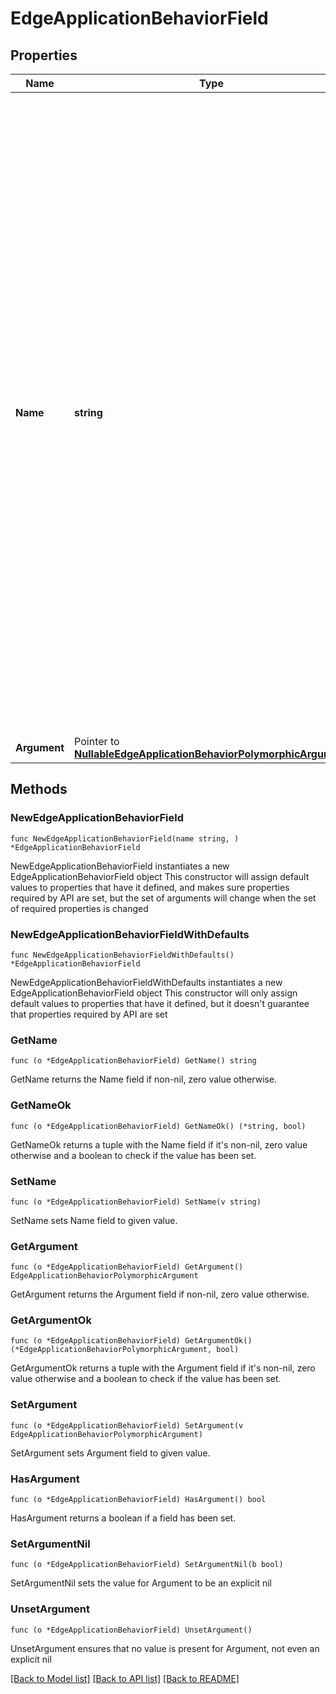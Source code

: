 # EdgeApplicationBehaviorField

## Properties

Name | Type | Description | Notes
------------ | ------------- | ------------- | -------------
**Name** | **string** | * &#x60;deny&#x60; - deny * &#x60;run_function&#x60; - run_function * &#x60;no_content&#x60; - no_content * &#x60;deliver&#x60; - deliver * &#x60;finish_request_phase&#x60; - finish_request_phase * &#x60;redirect_to_301&#x60; - redirect_to_301 * &#x60;redirect_to_302&#x60; - redirect_to_302 * &#x60;forward_cookies&#x60; - forward_cookies * &#x60;optimize_images&#x60; - optimize_images * &#x60;set_origin&#x60; - set_origin * &#x60;set_cache_policy&#x60; - set_cache_policy * &#x60;bypass_cache_phase&#x60; - bypass_cache_phase * &#x60;enable_gzip&#x60; - enable_gzip * &#x60;redirect_http_to_https&#x60; - redirect_http_to_https * &#x60;set_cookie&#x60; - set_cookie * &#x60;rewrite_request&#x60; - rewrite_request * &#x60;add_request_header&#x60; - add_request_header * &#x60;filter_request_header&#x60; - filter_request_header * &#x60;add_response_header&#x60; - add_response_header * &#x60;filter_response_header&#x60; - filter_response_header * &#x60;capture_match_groups&#x60; - capture_match_groups * &#x60;add_request_cookie&#x60; - add_request_cookie * &#x60;filter_response_cookie&#x60; - filter_response_cookie * &#x60;filter_request_cookie&#x60; - filter_request_cookie | 
**Argument** | Pointer to [**NullableEdgeApplicationBehaviorPolymorphicArgument**](EdgeApplicationBehaviorPolymorphicArgument.md) |  | [optional] 

## Methods

### NewEdgeApplicationBehaviorField

`func NewEdgeApplicationBehaviorField(name string, ) *EdgeApplicationBehaviorField`

NewEdgeApplicationBehaviorField instantiates a new EdgeApplicationBehaviorField object
This constructor will assign default values to properties that have it defined,
and makes sure properties required by API are set, but the set of arguments
will change when the set of required properties is changed

### NewEdgeApplicationBehaviorFieldWithDefaults

`func NewEdgeApplicationBehaviorFieldWithDefaults() *EdgeApplicationBehaviorField`

NewEdgeApplicationBehaviorFieldWithDefaults instantiates a new EdgeApplicationBehaviorField object
This constructor will only assign default values to properties that have it defined,
but it doesn't guarantee that properties required by API are set

### GetName

`func (o *EdgeApplicationBehaviorField) GetName() string`

GetName returns the Name field if non-nil, zero value otherwise.

### GetNameOk

`func (o *EdgeApplicationBehaviorField) GetNameOk() (*string, bool)`

GetNameOk returns a tuple with the Name field if it's non-nil, zero value otherwise
and a boolean to check if the value has been set.

### SetName

`func (o *EdgeApplicationBehaviorField) SetName(v string)`

SetName sets Name field to given value.


### GetArgument

`func (o *EdgeApplicationBehaviorField) GetArgument() EdgeApplicationBehaviorPolymorphicArgument`

GetArgument returns the Argument field if non-nil, zero value otherwise.

### GetArgumentOk

`func (o *EdgeApplicationBehaviorField) GetArgumentOk() (*EdgeApplicationBehaviorPolymorphicArgument, bool)`

GetArgumentOk returns a tuple with the Argument field if it's non-nil, zero value otherwise
and a boolean to check if the value has been set.

### SetArgument

`func (o *EdgeApplicationBehaviorField) SetArgument(v EdgeApplicationBehaviorPolymorphicArgument)`

SetArgument sets Argument field to given value.

### HasArgument

`func (o *EdgeApplicationBehaviorField) HasArgument() bool`

HasArgument returns a boolean if a field has been set.

### SetArgumentNil

`func (o *EdgeApplicationBehaviorField) SetArgumentNil(b bool)`

 SetArgumentNil sets the value for Argument to be an explicit nil

### UnsetArgument
`func (o *EdgeApplicationBehaviorField) UnsetArgument()`

UnsetArgument ensures that no value is present for Argument, not even an explicit nil

[[Back to Model list]](../README.md#documentation-for-models) [[Back to API list]](../README.md#documentation-for-api-endpoints) [[Back to README]](../README.md)


